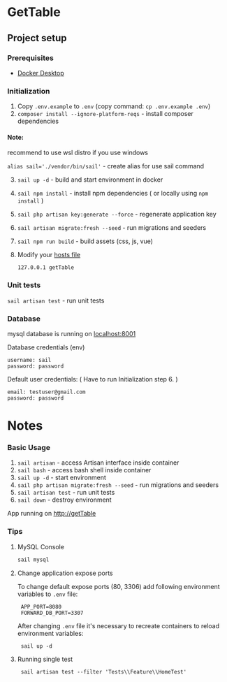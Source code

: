 # GetTable

## Project setup

### Prerequisites

* [Docker Desktop](https://www.docker.com/products/docker-desktop)

### Initialization

1.  Copy `.env.example` to `.env` (copy command: `cp .env.example .env`)
2. `composer install --ignore-platform-reqs` - install composer dependencies

#### Note:
recommend to use wsl distro if you use windows

`alias sail='./vendor/bin/sail'` - create alias for use sail command


3. `sail up -d` - build and start environment in docker
4. `sail npm install` - install npm dependencies ( or locally using `npm install` )
5. `sail php artisan key:generate --force` - regenerate application key
6. `sail artisan migrate:fresh --seed` - run migrations and seeders
7. `sail npm run build` - build assets (css, js, vue)
8.  Modify your [hosts file](https://support.rackspace.com/how-to/modify-your-hosts-file/)

    ```
    127.0.0.1 getTable
    ```

### Unit tests

`sail artisan test` - run unit tests

### Database
mysql database is running on [localhost:8001](http://localhost:8001)

Database credentials (env)
```
username: sail
password: password
```

Default user credentials: ( Have to run Initialization step 6. )
```
email: testuser@gmail.com
password: password
```

# Notes

### Basic Usage

1. `sail artisan` - access Artisan interface inside container
2. `sail bash` - access bash shell inside container 
3. `sail up -d` - start environment
4. `sail php artisan migrate:fresh --seed` - run migrations and seeders
5. `sail artisan test` - run unit tests
5. `sail down` - destroy environment

App running on [http://getTable](http://getTable)

### Tips

1. MySQL Console

    ```bash
    sail mysql
    ```

2. Change application expose ports

   To change default expose ports (80, 3306) add following environment variables to `.env` file:

        APP_PORT=8080
        FORWARD_DB_PORT=3307

   After changing `.env` file it's necessary to recreate containers to reload environment variables:

        sail up -d

3. Running single test

        sail artisan test --filter 'Tests\\Feature\\HomeTest'
